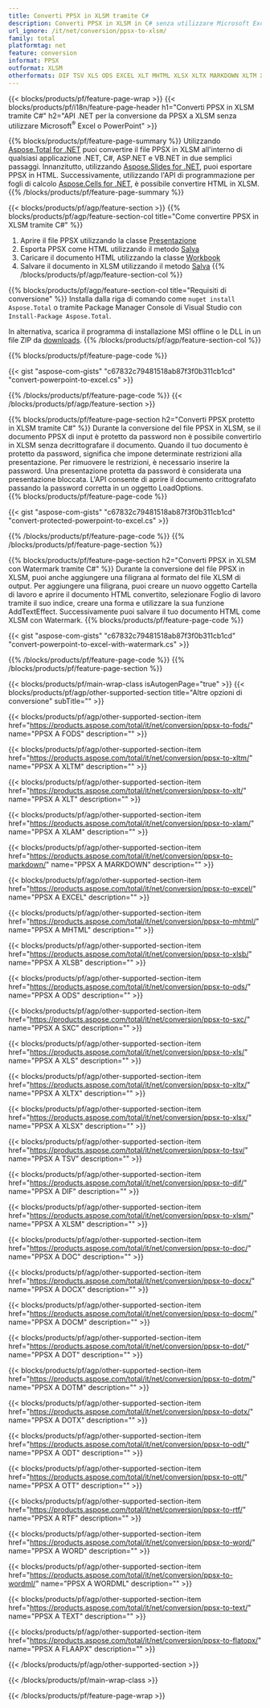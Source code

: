 ```yaml
---
title: Converti PPSX in XLSM tramite C#
description: Converti PPSX in XLSM in C# senza utilizzare Microsoft Excel o Powerpoint
url_ignore: /it/net/conversion/ppsx-to-xlsm/
family: total
platformtag: net
feature: conversion
informat: PPSX
outformat: XLSM
otherformats: DIF TSV XLS ODS EXCEL XLT MHTML XLSX XLTX MARKDOWN XLTM XLAM XLSB FODS SXC XLSM DOC DOCX DOCM DOT DOTM DOTX ODT OTT RTF WORD WORDML TEXT FLATOPX
---
```

{{< blocks/products/pf/feature-page-wrap >}}
{{< blocks/products/pf/i18n/feature-page-header h1="Converti PPSX in XLSM tramite C#" h2="API .NET per la conversione da PPSX a XLSM senza utilizzare Microsoft<sup>&reg;</sup> Excel o PowerPoint" >}}

{{% blocks/products/pf/feature-page-summary %}}
Utilizzando [Aspose.Total for .NET](https://products.aspose.com/total/net/) puoi convertire il file PPSX in XLSM all'interno di qualsiasi applicazione .NET, C#, ASP.NET e VB.NET in due semplici passaggi. Innanzitutto, utilizzando [Aspose.Slides for .NET](https://products.aspose.com/slides/net/), puoi esportare PPSX in HTML. Successivamente, utilizzando l'API di programmazione per fogli di calcolo [Aspose.Cells for .NET](https://products.aspose.com/cells/net/), è possibile convertire HTML in XLSM.
{{% /blocks/products/pf/feature-page-summary  %}}

{{< blocks/products/pf/agp/feature-section >}}
{{% blocks/products/pf/agp/feature-section-col title="Come convertire PPSX in XLSM tramite C#" %}}
1. Aprire il file PPSX utilizzando la classe [Presentazione](https://apiference.aspose.com/slides/net/aspose.slides/presentation)
2. Esporta PPSX come HTML utilizzando il metodo [Salva](https://apiference.aspose.com/slides/net/aspose.slides.presentation/save/methods/5)
3. Caricare il documento HTML utilizzando la classe [Workbook](https://apiference.aspose.com/cells/net/aspose.cells/workbook)
4. Salvare il documento in XLSM utilizzando il metodo [Salva](https://apiference.aspose.com/cells/net/aspose.cells.workbook/save/methods/4)
{{% /blocks/products/pf/agp/feature-section-col %}}

{{% blocks/products/pf/agp/feature-section-col title="Requisiti di conversione" %}}
Installa dalla riga di comando come ```nuget install Aspose.Total``` o tramite Package Manager Console di Visual Studio con ```Install-Package Aspose.Total```.

In alternativa, scarica il programma di installazione MSI offline o le DLL in un file ZIP da [downloads](https://releases.aspose.com/total/net).
{{% /blocks/products/pf/agp/feature-section-col %}}

{{% blocks/products/pf/feature-page-code %}}

{{< gist "aspose-com-gists" "c67832c79481518ab87f3f0b311cb1cd" "convert-powerpoint-to-excel.cs" >}}


{{% /blocks/products/pf/feature-page-code %}}
{{< /blocks/products/pf/agp/feature-section >}}

{{% blocks/products/pf/feature-page-section  h2="Converti PPSX protetto in XLSM tramite C#" %}}
Durante la conversione del file PPSX in XLSM, se il documento PPSX di input è protetto da password non è possibile convertirlo in XLSM senza decrittografare il documento. Quando il tuo documento è protetto da password, significa che impone determinate restrizioni alla presentazione. Per rimuovere le restrizioni, è necessario inserire la password. Una presentazione protetta da password è considerata una presentazione bloccata. L'API consente di aprire il documento crittografato passando la password corretta in un oggetto LoadOptions.  
{{% blocks/products/pf/feature-page-code %}}

{{< gist "aspose-com-gists" "c67832c79481518ab87f3f0b311cb1cd" "convert-protected-powerpoint-to-excel.cs" >}}

{{% /blocks/products/pf/feature-page-code  %}}
{{% /blocks/products/pf/feature-page-section %}}

{{% blocks/products/pf/feature-page-section  h2="Converti PPSX in XLSM con Watermark tramite C#" %}}
Durante la conversione del file PPSX in XLSM, puoi anche aggiungere una filigrana al formato del file XLSM di output. Per aggiungere una filigrana, puoi creare un nuovo oggetto Cartella di lavoro e aprire il documento HTML convertito, selezionare Foglio di lavoro tramite il suo indice, creare una forma e utilizzare la sua funzione AddTextEffect. Successivamente puoi salvare il tuo documento HTML come XLSM con Watermark. 
{{% blocks/products/pf/feature-page-code %}}

{{< gist "aspose-com-gists" "c67832c79481518ab87f3f0b311cb1cd" "convert-powerpoint-to-excel-with-watermark.cs" >}}

{{% /blocks/products/pf/feature-page-code  %}}
{{% /blocks/products/pf/feature-page-section %}}

{{< blocks/products/pf/main-wrap-class isAutogenPage="true" >}}
{{< blocks/products/pf/agp/other-supported-section title="Altre opzioni di conversione" subTitle="" >}}

{{< blocks/products/pf/agp/other-supported-section-item href="https://products.aspose.com/total/it/net/conversion/ppsx-to-fods/" name="PPSX A FODS" description="" >}}

{{< blocks/products/pf/agp/other-supported-section-item href="https://products.aspose.com/total/it/net/conversion/ppsx-to-xltm/" name="PPSX A XLTM" description="" >}}

{{< blocks/products/pf/agp/other-supported-section-item href="https://products.aspose.com/total/it/net/conversion/ppsx-to-xlt/" name="PPSX A XLT" description="" >}}

{{< blocks/products/pf/agp/other-supported-section-item href="https://products.aspose.com/total/it/net/conversion/ppsx-to-xlam/" name="PPSX A XLAM" description="" >}}

{{< blocks/products/pf/agp/other-supported-section-item href="https://products.aspose.com/total/it/net/conversion/ppsx-to-markdown/" name="PPSX A MARKDOWN" description="" >}}

{{< blocks/products/pf/agp/other-supported-section-item href="https://products.aspose.com/total/it/net/conversion/ppsx-to-excel/" name="PPSX A EXCEL" description="" >}}

{{< blocks/products/pf/agp/other-supported-section-item href="https://products.aspose.com/total/it/net/conversion/ppsx-to-mhtml/" name="PPSX A MHTML" description="" >}}

{{< blocks/products/pf/agp/other-supported-section-item href="https://products.aspose.com/total/it/net/conversion/ppsx-to-xlsb/" name="PPSX A XLSB" description="" >}}

{{< blocks/products/pf/agp/other-supported-section-item href="https://products.aspose.com/total/it/net/conversion/ppsx-to-ods/" name="PPSX A ODS" description="" >}}

{{< blocks/products/pf/agp/other-supported-section-item href="https://products.aspose.com/total/it/net/conversion/ppsx-to-sxc/" name="PPSX A SXC" description="" >}}

{{< blocks/products/pf/agp/other-supported-section-item href="https://products.aspose.com/total/it/net/conversion/ppsx-to-xls/" name="PPSX A XLS" description="" >}}

{{< blocks/products/pf/agp/other-supported-section-item href="https://products.aspose.com/total/it/net/conversion/ppsx-to-xltx/" name="PPSX A XLTX" description="" >}}

{{< blocks/products/pf/agp/other-supported-section-item href="https://products.aspose.com/total/it/net/conversion/ppsx-to-xlsx/" name="PPSX A XLSX" description="" >}}

{{< blocks/products/pf/agp/other-supported-section-item href="https://products.aspose.com/total/it/net/conversion/ppsx-to-tsv/" name="PPSX A TSV" description="" >}}

{{< blocks/products/pf/agp/other-supported-section-item href="https://products.aspose.com/total/it/net/conversion/ppsx-to-dif/" name="PPSX A DIF" description="" >}}

{{< blocks/products/pf/agp/other-supported-section-item href="https://products.aspose.com/total/it/net/conversion/ppsx-to-xlsm/" name="PPSX A XLSM" description="" >}}

{{< blocks/products/pf/agp/other-supported-section-item href="https://products.aspose.com/total/it/net/conversion/ppsx-to-doc/" name="PPSX A DOC" description="" >}}

{{< blocks/products/pf/agp/other-supported-section-item href="https://products.aspose.com/total/it/net/conversion/ppsx-to-docx/" name="PPSX A DOCX" description="" >}}

{{< blocks/products/pf/agp/other-supported-section-item href="https://products.aspose.com/total/it/net/conversion/ppsx-to-docm/" name="PPSX A DOCM" description="" >}}

{{< blocks/products/pf/agp/other-supported-section-item href="https://products.aspose.com/total/it/net/conversion/ppsx-to-dot/" name="PPSX A DOT" description="" >}}

{{< blocks/products/pf/agp/other-supported-section-item href="https://products.aspose.com/total/it/net/conversion/ppsx-to-dotm/" name="PPSX A DOTM" description="" >}}

{{< blocks/products/pf/agp/other-supported-section-item href="https://products.aspose.com/total/it/net/conversion/ppsx-to-dotx/" name="PPSX A DOTX" description="" >}}

{{< blocks/products/pf/agp/other-supported-section-item href="https://products.aspose.com/total/it/net/conversion/ppsx-to-odt/" name="PPSX A ODT" description="" >}}

{{< blocks/products/pf/agp/other-supported-section-item href="https://products.aspose.com/total/it/net/conversion/ppsx-to-ott/" name="PPSX A OTT" description="" >}}

{{< blocks/products/pf/agp/other-supported-section-item href="https://products.aspose.com/total/it/net/conversion/ppsx-to-rtf/" name="PPSX A RTF" description="" >}}

{{< blocks/products/pf/agp/other-supported-section-item href="https://products.aspose.com/total/it/net/conversion/ppsx-to-word/" name="PPSX A WORD" description="" >}}

{{< blocks/products/pf/agp/other-supported-section-item href="https://products.aspose.com/total/it/net/conversion/ppsx-to-wordml/" name="PPSX A WORDML" description="" >}}

{{< blocks/products/pf/agp/other-supported-section-item href="https://products.aspose.com/total/it/net/conversion/ppsx-to-text/" name="PPSX A TEXT" description="" >}}

{{< blocks/products/pf/agp/other-supported-section-item href="https://products.aspose.com/total/it/net/conversion/ppsx-to-flatopx/" name="PPSX A FLAAPX" description="" >}}



{{< /blocks/products/pf/agp/other-supported-section >}}

{{< /blocks/products/pf/main-wrap-class >}}

{{< /blocks/products/pf/feature-page-wrap >}}